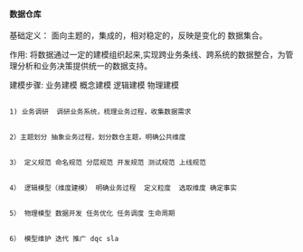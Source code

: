 #### 数据仓库

基础定义： 面向主题的，集成的，相对稳定的，反映是变化的 数据集合。

作用:     将数据通过一定的建模组织起来,实现跨业务条线、跨系统的数据整合，为管理分析和业务决策提供统一的数据支持。

建模步骤:  业务建模   概念建模  逻辑建模  物理建模
```aidl

1) 业务调研  调研业务系统，梳理业务过程，收集数据需求


2）主题划分 抽象业务过程，划分数仓主题，明确公共维度


3） 定义规范 命名规范 分层规范 开发规范 测试规范 上线规范


4） 逻辑模型（维度建模） 明确业务过程  定义粒度  选取维度 确定事实


5） 物理模型 数据开发 任务优化 任务调度 生命周期 


6） 模型维护 迭代 推广 dqc sla 
```
